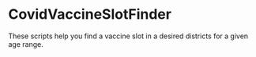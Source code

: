 # CovidVaccineSlotFinder

These scripts help you find a vaccine slot in a desired districts for a given age range.

